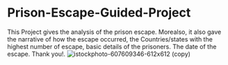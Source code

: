 # Prison-Escape-Guided-Project
This Project gives the analysis of the prison escape.
Morealso, it also gave the narrative of how the escape occurred,
the Countries/states with the highest number of escape,
basic details of the prisoners.
The date of the escape.
Thank you!.
![istockphoto-607609346-612x612 (copy)](https://user-images.githubusercontent.com/110699580/190902162-d859a785-4fac-45c3-8cab-62a051abce63.png)

